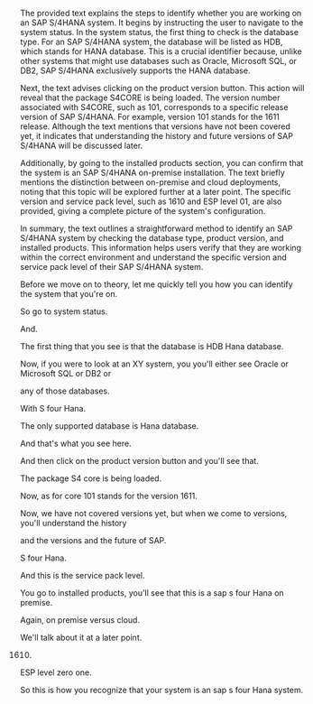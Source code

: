 The provided text explains the steps to identify whether you are working on an SAP S/4HANA system. It begins by instructing the user to navigate to the system status. In the system status, the first thing to check is the database type. For an SAP S/4HANA system, the database will be listed as HDB, which stands for HANA database. This is a crucial identifier because, unlike other systems that might use databases such as Oracle, Microsoft SQL, or DB2, SAP S/4HANA exclusively supports the HANA database.

Next, the text advises clicking on the product version button. This action will reveal that the package S4CORE is being loaded. The version number associated with S4CORE, such as 101, corresponds to a specific release version of SAP S/4HANA. For example, version 101 stands for the 1611 release. Although the text mentions that versions have not been covered yet, it indicates that understanding the history and future versions of SAP S/4HANA will be discussed later.

Additionally, by going to the installed products section, you can confirm that the system is an SAP S/4HANA on-premise installation. The text briefly mentions the distinction between on-premise and cloud deployments, noting that this topic will be explored further at a later point. The specific version and service pack level, such as 1610 and ESP level 01, are also provided, giving a complete picture of the system's configuration.

In summary, the text outlines a straightforward method to identify an SAP S/4HANA system by checking the database type, product version, and installed products. This information helps users verify that they are working within the correct environment and understand the specific version and service pack level of their SAP S/4HANA system.


Before we move on to theory, let me quickly tell you how you can identify the system that you're on.

So go to system status.

And.

The first thing that you see is that the database is HDB Hana database.

Now, if you were to look at an XY system, you you'll either see Oracle or Microsoft SQL or DB2 or

any of those databases.

With S four Hana.

The only supported database is Hana database.

And that's what you see here.

And then click on the product version button and you'll see that.

The package S4 core is being loaded.

Now, as for core 101 stands for the version 1611.

Now, we have not covered versions yet, but when we come to versions, you'll understand the history

and the versions and the future of SAP.

S four Hana.

And this is the service pack level.

You go to installed products, you'll see that this is a sap s four Hana on premise.

Again, on premise versus cloud.

We'll talk about it at a later point.

1610.

ESP level zero one.

So this is how you recognize that your system is an sap s four Hana system.